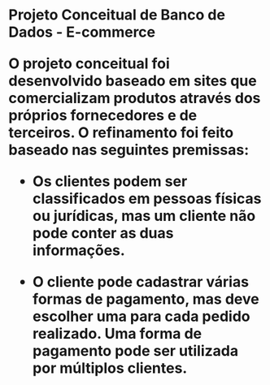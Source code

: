 <h1> Projeto Conceitual de Banco de Dados - E-commerce

O projeto conceitual foi desenvolvido baseado em sites que comercializam produtos através dos próprios fornecedores e de terceiros. O refinamento foi feito baseado nas seguintes premissas:

- Os clientes podem ser classificados em pessoas físicas ou jurídicas, mas um cliente não pode conter as duas informações.

- O cliente pode cadastrar várias formas de pagamento, mas deve escolher uma para cada pedido realizado. Uma forma de pagamento pode ser utilizada por múltiplos clientes.
